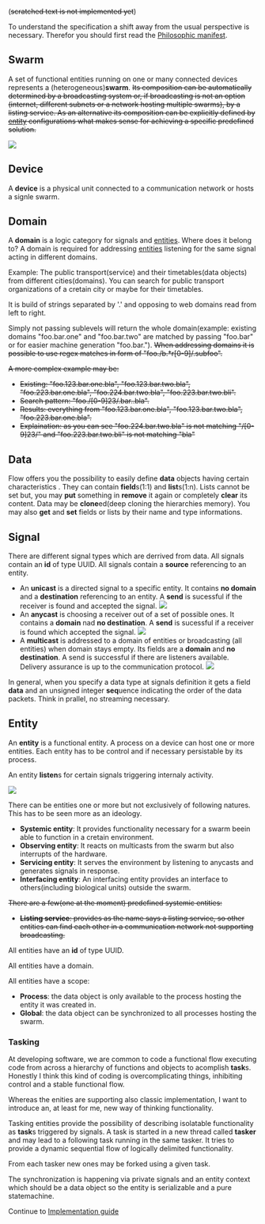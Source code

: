 (~~scratched text is not implemented yet~~)

To understand the specification a shift away from the usual perspective is necessary. Therefor you should first read the [Philosophic manifest](https://github.com/RalphBariz/flow/blob/master/doc/philosophy.md).

## Swarm
A set of functional entities running on one or many connected devices represents a (heterogeneous)**swarm**.
~~Its composition can be automatically determined by a broadcasting system or, if broadcasting is not an option (internet, different subnets or a network hosting multiple swarms), by a listing service. As an alternative its composition can be explicitly defined by [entity](#Entity) configurations what makes sense for achieving a specific predefined solution.~~

![](https://github.com/RalphBariz/flow/raw/master/doc/image/spec/swarm.png)

## Device
A **device** is a physical unit connected to a communication network or hosts a signle swarm.

## Domain
A **domain** is a logic category for signals and [entities](#Entity). Where does it belong to? A domain is required for addressing [entities](#Entity) listening for the same signal acting in different domains.

Example: The public transport(service) and their timetables(data objects) from different cities(domains).
You can search for public transport organizations of a cretain city or maybe for their timetables.

It is build of strings separated by '.' and opposing to web domains read from left to right.

Simply not passing sublevels will return the whole domain(example: existing domains "foo.bar.one" and "foo.bar.two" are matched by passing "foo.bar" or for easier machine generation "foo.bar.").
~~When addressing domains it is possible to use regex matches in form of "foo./b.*r[0-9]/.subfoo".~~

~~A more complex example may be:~~
* ~~Existing: "foo.123.bar.one.bla", "foo.123.bar.two.bla", "foo.223.bar.one.bla", "foo.224.bar.two.bla", "foo.223.bar.two.bli".~~
* ~~Search pattern: "foo./[0-9]23/.bar..bla".~~
* ~~Results: everything from "foo.123.bar.one.bla", "foo.123.bar.two.bla", "foo.223.bar.one.bla".~~
* ~~Explaination: as you can see "foo.224.bar.two.bla" is not matching "/[0-9]23/" and "foo.223.bar.two.bli" is not matching "bla"~~

## Data
Flow offers you the possibility to easily define **data** objects having certain characteristics . They can contain **field**s(1:1) and **list**s(1:n). Lists cannot be set but, you may **put** something in **remove** it again or completely **clear** its content. Data may be **clone**ed(deep cloning the hierarchies memory). You may also **get** and **set** fields or lists by their name and type informations.

## Signal
There are different signal types which are derrived from data.
All signals contain an **id** of type UUID.
All signals contain a **source** referencing to an entity.
* An **unicast** is a directed signal to a specific entity.
It contains **no domain** and a **destination** referencing to an entity.
A **send** is sucessful if the receiver is found and accepted the signal.
![](https://github.com/RalphBariz/flow/raw/master/doc/image/spec/unicast.png)
* An **anycast** is choosing a receiver out of a set of possible ones.
It contains a **domain** nad **no destination**.
A **send** is sucessful if a receiver is found which accepted the signal.
![](https://github.com/RalphBariz/flow/raw/master/doc/image/spec/anycast.png)
* A **multicast** is addressed to a domain of entities or broadcasting
(all entities) when domain stays empty.
Its fields are a **domain** and **no destination**.
A send is successful if there are listeners available.
Delivery assurance is up to the communication protocol.
![](https://github.com/RalphBariz/flow/raw/master/doc/image/spec/multicast.png) [](https://github.com/RalphBariz/flow/raw/master/doc/image/spec/broadcast.png)


In general, when you specify a data type at signals definition
it gets a field **data** and an unsigned integer **seq**uence
indicating the order of the data packets.
Think in prallel, no streaming necessary.

## Entity
An **entity** is a functional entity. A process on a device can host one or more entities.
Each entity has to be control and if necessary persistable by its process.

An entity **listen**s for certain signals triggering internaly activity.

![](https://github.com/RalphBariz/flow/raw/master/doc/image/spec/entity.png)

There can be entities one or more but not exclusively of following natures. This has to be seen more as an ideology.
* **Systemic entity**: It provides functionality necessary for a swarm beein able to function in a cretain environment.
* **Observing entity**: It reacts on multicasts from the swarm but also interrupts of the hardware.
* **Servicing entity**: It serves the environment by listening to anycasts and generates signals in response.
* **Interfacing entity**: An interfacing entity provides an interface to others(including biological units) outside the swarm.

~~There are a few(one at the moment) predefined systemic entities:~~
* ~~**Listing service**: provides as the name says a listing service, so other entities can find each other in a communication network not supporting broadcasting.~~

All entities have an **id** of type UUID.

All entities have a domain. 

All entities have a scope:
* **Process**: the data object is only available to the process hosting the entity it was created in.
* **Global**: the data object can be synchronized to all processes hosting the swarm.

### Tasking
At developing software, we are common to code a functional flow executing code from across a hierarchy of functions and objects to acomplish **task**s. Honestly I think this kind of coding is overcomplicating things, inhibiting control and a stable functional flow.

Whereas the enities are supporting also classic implementation, I want to introduce an, at least for me, new way of thinking functionality.

Tasking entities provide the possibility of describing isolatable functionality as **task**s triggered by signals.
A task is started in a new thread called **tasker** and may lead to a following task running in the same tasker. It tries to provide a dynamic sequential flow of logically delimited functionality.

From each tasker new ones may be forked using a given task.

The synchronization is happening via private signals and an entity context which should be a data object so the entity is serializable and a pure statemachine.

Continue to [Implementation guide](https://github.com/RalphBariz/flow/blob/master/doc/implementation.md)

